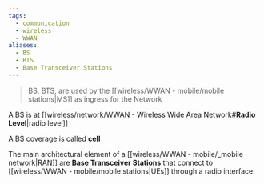 ```yaml
---
tags:
  - communication
  - wireless
  - WWAN
aliases:
  - BS
  - BTS
  - Base Transceiver Stations
---
```

> BS, BTS, are used by the [[wireless/WWAN - mobile/mobile stations|MS]] as ingress for the Network 

A BS is at [[wireless/network/WWAN - Wireless Wide Area Network#**Radio Level**|radio level]]


A BS coverage is called **cell** 

The main architectural element of a [[wireless/WWAN - mobile/_mobile network|RAN]] are **Base Transceiver Stations** that connect to [[wireless/WWAN - mobile/mobile stations|UEs]] through a radio interface




